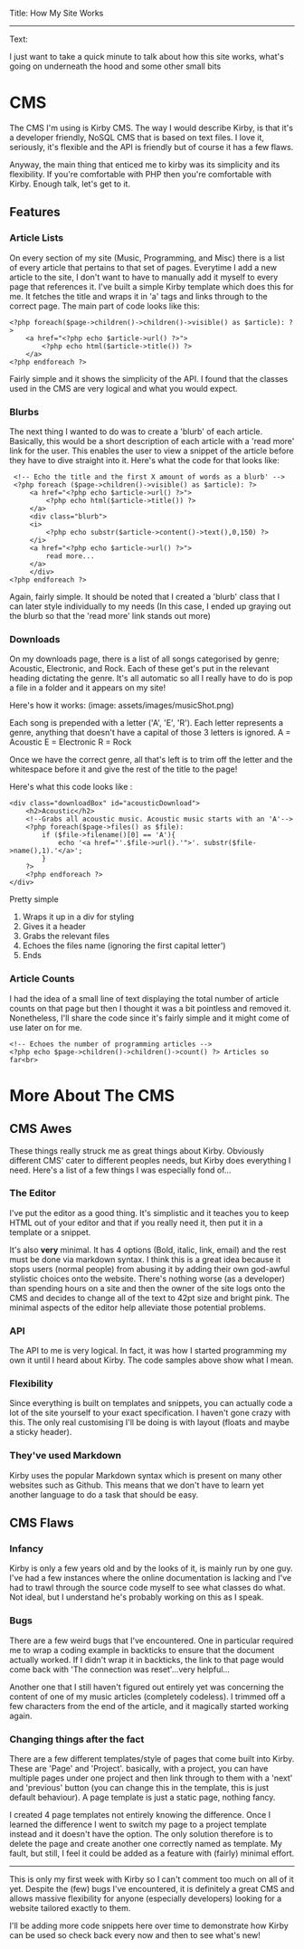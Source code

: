 Title: How My Site Works

----

Text: 

I just want to take a quick minute to talk about how this site works, what's going on underneath the hood and some other small bits

# CMS

The CMS I'm using is Kirby CMS. The way I would describe Kirby, is that it's a developer friendly, NoSQL CMS that is based on text files. I love it, seriously, it's flexible and the API is friendly but of course it has a few flaws.

Anyway, the main thing that enticed me to kirby was its simplicity and its flexibility. If you're comfortable with PHP then you're comfortable with Kirby. Enough talk, let's get to it.

##  Features

### Article Lists
On every section of my site (Music, Programming, and Misc) there is a list of every article that pertains to that set of pages. Everytime I add a new article to the site, I don't want to have to manually add it myself to every page that references it. I've built a simple Kirby template which does this for me. It fetches the title and wraps it in 'a' tags and links through to the correct page. The main part of code looks like this:

```      
<?php foreach($page->children()->children()->visible() as $article): ?>
    <a href="<?php echo $article->url() ?>"> 
        <?php echo html($article->title()) ?>
    </a>
<?php endforeach ?>
```
Fairly simple and it shows the simplicity of the API. I found that the classes used in the CMS are very logical and what you would expect.

### Blurbs

The next thing I wanted to do was to create a 'blurb' of each article. Basically, this would be a short description of each article with a 'read more' link for the user. This enables the user to view a snippet of the article before they have to dive straight into it. Here's what the code for that looks like:

```
 <!-- Echo the title and the first X amount of words as a blurb' -->
 <?php foreach ($page->children()->visible() as $article): ?>
     <a href="<?php echo $article->url() ?>">
         <?php echo html($article->title()) ?>
     </a>
     <div class="blurb">
     <i>
         <?php echo substr($article->content()->text(),0,150) ?>
     </i> 
     <a href="<?php echo $article->url() ?>">
         read more...
     </a>
     </div>
<?php endforeach ?>
```
Again, fairly simple. It should be noted that I created a  'blurb' class that I can later style individually to my needs (In this case, I ended up graying out the blurb so that the 'read more' link stands out more)

### Downloads

On my downloads page, there is a list of all songs categorised by genre; Acoustic, Electronic, and Rock.
Each of these get's put in the relevant heading dictating the genre. It's all automatic so all I really have to do is pop a file in a folder and it appears on my site!

Here's how it works:
(image: assets/images/musicShot.png)

Each song is prepended with a letter ('A', 'E', 'R'). Each letter represents a genre, anything that doesn't have a capital of those 3 letters is ignored.
A = Acoustic
E = Electronic
R = Rock

Once we have the correct genre, all that's left is to trim off the letter and the whitespace before it and give the rest of the title to the page!

Here's what this code looks like :
```
<div class="downloadBox" id="acousticDownload">
    <h2>Acoustic</h2>
    <!--Grabs all acoustic music. Acoustic music starts with an 'A'-->
    <?php foreach($page->files() as $file): 
        if ($file->filename()[0] == 'A'){
            echo '<a href="'.$file->url().'">'. substr($file->name(),1).'</a>';
        }
    ?>
    <?php endforeach ?>
</div>
```
Pretty simple
1. Wraps it up in a div for styling
2. Gives it a header
3. Grabs the relevant files
4. Echoes the files name (ignoring the first capital letter')
5. Ends

### Article Counts 

I had the idea of a small line of text displaying the total number of article counts on that page but then I thought it was a bit pointless and removed it. Nonetheless, I'll share the code since it's fairly simple and it might come of use later on for me.
```      
<!-- Echoes the number of programming articles -->
<?php echo $page->children()->children()->count() ?> Articles so far<br>
```

# More About The CMS
## CMS Awes

These things really struck me as great things about Kirby. 
Obviously different CMS' cater to different peoples needs, but Kirby does everything I need. Here's a list of a few things I was especially fond of...

### The Editor

I've put the editor as a good thing. It's simplistic and it teaches you to keep HTML out of your editor and that if you really need it, then put it in a template or a snippet.

It's also **very** minimal. It has 4 options (Bold, italic, link, email) and the rest must be done via markdown syntax. I think this is a great idea because it stops users (normal people) from abusing it by adding their own god-awful stylistic choices onto the website. There's nothing worse (as a developer) than spending hours on a site and then the owner of the site logs onto the CMS and decides to change all of the text to 42pt size and bright pink. The minimal aspects of the editor help alleviate those potential problems.

### API

The API to me is very logical. In fact, it was how I started programming my own it until I heard about Kirby. The code samples above show what I mean.

### Flexibility

Since everything is built on templates and snippets, you can actually code a lot of the site yourself to your exact specification. I haven't gone crazy with this. The only real customising I'll be doing is with layout (floats and maybe a sticky header).

### They've used Markdown

Kirby uses the popular Markdown syntax which is present on many other websites such as Github. This means that we don't have to learn yet another language to do a task that should be easy.

## CMS Flaws

### Infancy

Kirby is only a few years old and by the looks of it, is mainly run by one guy. I've had a few instances where the online documentation is lacking and I've had to trawl through the source code myself to see what classes do what. Not ideal, but I understand he's probably working on this as I speak.

### Bugs

There are a few weird bugs that I've encountered. One in particular required me to wrap a coding example in backticks to ensure that the document actually worked. If I didn't wrap it in backticks, the link to that page would come back with 'The connection was reset'...very helpful...

Another one that I still haven't figured out entirely yet was concerning the content of one of my music articles (completely codeless). I trimmed off a few characters from the end of the article, and it magically started working again. 


### Changing things after the fact

There are a few different templates/style of pages that come built into Kirby. These are 'Page' and 'Project'. basically, with a project, you can have multiple pages under one project and then link through to them with a 'next' and 'previous' button (you can change this in the template, this is just default behaviour). A page template is just a static page, nothing fancy.

I created 4 page templates not entirely knowing the difference. Once I learned the difference I went to switch my page to a project template instead and it doesn't have the option. The only solution therefore is to delete the page and create another one correctly named as template. My fault, but still, I feel it could be added as a feature with (fairly) minimal effort.
****
This is only my first week with Kirby so I can't comment too much on all of it yet. Despite the (few) bugs I've encountered, it is definitely a great CMS and allows massive flexibility for anyone (especially developers) looking for a website tailored exactly to them.

I'll be adding more code snippets here over time to demonstrate how Kirby can be used so check back every now and then to see what's new!